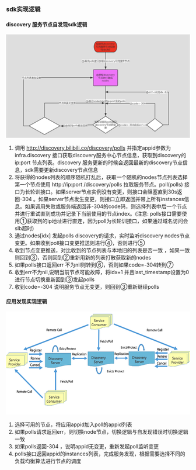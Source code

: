 ### sdk实现逻辑
#### discovery 服务节点自发现sdk逻辑

![discovery sdk self ](discovery_sdk_self.png)

1. 调用 http://discovery.bilibili.co/discovery/polls 并指定appid参数为infra.discovery 接口获取discovery服务中心节点信息，获取到discovery的ip:port 节点列表。discovery 服务更新的时候会返回最新的discovery节点信息，sdk需要更新discovery节点信息
2. 将获得的nodes列表的顺序随机打乱后，获取一个随机的nodes节点列表选择第一个节点使用 http://ip:port /discovery/polls 拉取服务节点。poll(polls) 接口为长轮训接口。如果server节点实例没有变更，则接口会阻塞直到30s返回-304 。如果server节点发生变更，则接口立即返回并带上所有instances信息。如果调用失败或服务端返回非-304的code码，则选择列表中后一个节点并进行重试直到成功并记录下当前使用的节点index。(注意: polls接口需要使用①获取到的ip地址进行直连，因为poll为长轮训接口，如果通过域名访问会slb超时)
3. 通过nodes[idx] 发起polls discovery的请求，实时监听discovery nodes节点变更。如果收到poll接口变更推送则进行④，否则进行⑤
4. 收到节点变更推送，对比收到的节点列表与本地旧的列表是否一致 ，如果一致则回到③，否则回到②重新用新的列表打散获取新的nodes
5. 如果polls接口返回err 不为nil则转到⑥，否则如果code=-304转到⑦
6. 收到err不为nil,说明当前节点可能故障，将idx+1 并且last_timestamp设置为0进行节点切换重新回到③发起polls
7. 收到code=-304 说明服务节点无变更，则回到③重新继续polls 


#### 应用发现实现逻辑

![discovery arch](discovery_arch.png)

1. 选择可用的节点，将应用appid加入poll的appid列表
2. 如果polls请求返回err，则切换node节点，切换逻辑与自发现错误时切换逻辑一致
3. 如果polls返回-304 ，说明appid无变更，重新发起poll监听变更
4. polls接口返回appid的instances列表，完成服务发现，根据需要选择不同的负载均衡算法进行节点的调度